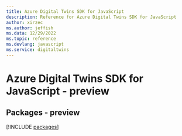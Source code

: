```yaml
---
title: Azure Digital Twins SDK for JavaScript
description: Reference for Azure Digital Twins SDK for JavaScript
author: xirzec
ms.author: jeffish
ms.data: 12/29/2022
ms.topic: reference
ms.devlang: javascript
ms.service: digitaltwins
---
```

# Azure Digital Twins SDK for JavaScript - preview
## Packages - preview
[!INCLUDE [packages](digital-twins-index.md)]